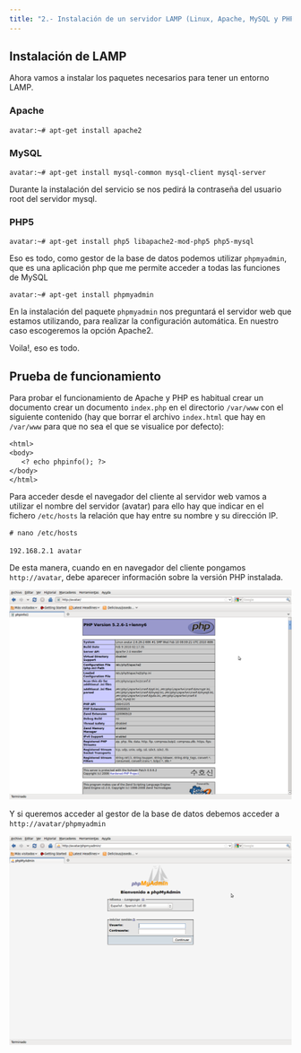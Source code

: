 ```yaml
---
title: "2.- Instalación de un servidor LAMP (Linux, Apache, MySQL y PHP)"
---
```


## Instalación de LAMP

Ahora vamos a instalar los paquetes necesarios para tener un entorno LAMP.  
  
### Apache  

    avatar:~# apt-get install apache2

### MySQL

    avatar:~# apt-get install mysql-common mysql-client mysql-server

Durante la instalación del servicio se nos pedirá la contraseña del usuario root del servidor mysql.  
  
### PHP5  

    avatar:~# apt-get install php5 libapache2-mod-php5 php5-mysql

Eso es todo, como gestor de la base de datos podemos utilizar `phpmyadmin`, que es una aplicación php que me permite acceder a todas las funciones de MySQL  

    avatar:~# apt-get install phpmyadmin

En la instalación del paquete `phpmyadmin` nos preguntará el servidor web que estamos utilizando, para realizar la configuración automática. En nuestro caso escogeremos la opción Apache2.  

Voila!, eso es todo.  

## Prueba de funcionamiento

Para probar el funcionamiento de Apache y PHP es habitual crear un documento crear un documento `index.php` en el directorio `/var/www` con el siguiente contenido (hay que borrar el archivo `index.html` que hay en `/var/www` para que no sea el que se visualice por defecto):  

    <html>
    <body>
       <? echo phpinfo(); ?>
    </body> 
    </html> 

Para acceder desde el navegador del cliente al servidor web vamos a utilizar el nombre del servidor (avatar) para ello hay que indicar en el fichero `/etc/hosts` la relación que hay entre su nombre y su dirección IP.

    # nano /etc/hosts

    192.168.2.1 avatar 

De esta manera, cuando en en navegador del cliente pongamos `http://avatar`, debe aparecer información sobre la versión PHP instalada.

![phpinfo](../img/phpinfo.png "phpinfo")

Y si queremos acceder al gestor de la base de datos debemos acceder a `http://avatar/phpmyadmin`

![phpmyadmin](../img/phpmyadmin.png "phpmyadmin")
